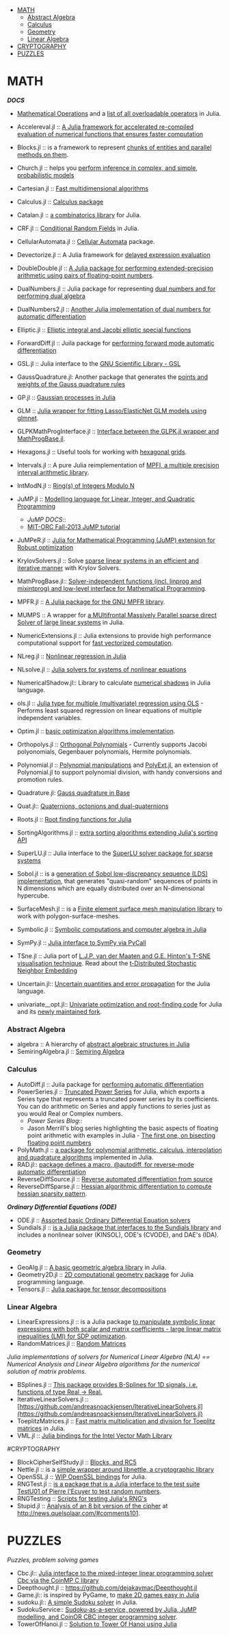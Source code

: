 * [MATH ](#math)
   * [Abstract Algebra](#abstract-algebra)
   * [Calculus](#calculus)
   * [Geometry](#geometry)
   * [Linear Algebra](#linear-algebra)
* [CRYPTOGRAPHY](#cryptography)
* [PUZZLES](#puzzles)


# MATH 
**_DOCS_**
* [Mathematical Operations](http://docs.julialang.org/en/release-0.2/manual/mathematical-operations/) and a [list of all overloadable operators](https://github.com/JuliaLang/julia/blob/master/src/julia-parser.scm#L1-L19) in Julia.

* Accelereval.jl :: [A Julia framework for accelerated re-compiled evaluation of numerical functions that ensures faster computation](https://github.com/lindahua/Accelereval.jl)
* Blocks.jl :: is a framework to represent [chunks of entities and parallel methods on them](https://github.com/tanmaykm/Blocks.jl).
* Church.jl :: helps you [perform inference in complex, and simple, probabilistic models](https://github.com/LaurenceA/Church.jl)
* Cartesian.jl :: [Fast multidimensional algorithms](https://github.com/timholy/Cartesian.jl)
* Calculus.jl :: [Calculus package](https://github.com/johnmyleswhite/Calculus.jl)
* Catalan.jl :: [a combinatorics library](https://github.com/andrioni/Catalan.jl) for Julia.
* CRF.jl :: [Conditional Random Fields](https://github.com/slyrz/CRF.jl) in Julia.
* CellularAutomata.jl :: [Cellular Automata](https://github.com/natj/CellularAutomata.jl) package.
* Devectorize.jl :: A Julia framework for [delayed expression evaluation](https://github.com/lindahua/Devectorize.jl)
* DoubleDouble.jl :: [A Julia package for performing extended-precision arithmetic using pairs of floating-point numbers](https://github.com/simonbyrne/DoubleDouble.jl).
* DualNumbers.jl :: Julia package for representing [dual numbers and for performing dual algebra](https://github.com/scidom/DualNumbers.jl)
* DualNumbers2.jl :: [Another Julia implementation of dual numbers for automatic differentiation](https://github.com/johnmyleswhite/DualNumbers2.jl)
* Elliptic.jl :: [Elliptic integral and Jacobi elliptic special functions](https://github.com/nolta/Elliptic.jl)
* ForwardDiff.jl :: Juila package for [performing forward mode automatic differentiation](https://github.com/scidom/ForwardDiff.jl)
* GSL.jl :: Julia interface to the [GNU Scientific Library - GSL](https://github.com/jiahao/GSL.jl)
* GaussQuadrature.jl: Another package that generates the [points and weights of the Gauss quadrature rules](https://github.com/billmclean/GaussQuadrature.jl)
* GP.jl :: [Gaussian processes in Julia](https://github.com/pschulam/GP.jl)
* GLM :: [Julia wrapper for fitting Lasso/ElasticNet GLM models using glmnet](https://github.com/simonster/Glmnet.jl).
* GLPKMathProgInterface.jl :: [Interface between the GLPK.jl wrapper and MathProgBase.jl](https://github.com/JuliaOpt/GLPKMathProgInterface.jl).
* Hexagons.jl :: Useful tools for working with [hexagonal grids](https://github.com/dcjones/Hexagons.jl).
* Intervals.jl :: A pure Julia reimplementation of [MPFI, a multiple precision interval arithmetic library](https://github.com/andrioni/Intervals.jl).
* IntModN.jl :: [Ring(s) of Integers Modulo N](https://github.com/andrewcooke/IntModN.jl)
* JuMP.jl :: [Modelling language for Linear, Integer, and Quadratic Programming](https://github.com/IainNZ/JuMP.jl) 
  * _JuMP DOCS_::
  * [MIT-ORC Fall-2013 JuMP tutorial](https://github.com/IainNZ/JuMPTutorial)
* JuMPeR.jl :: [Julia for Mathematical Programming (JuMP) extension for Robust optimization](https://github.com/IainNZ/JuMPeR.jl)
* KrylovSolvers.jl :: Solve [sparse linear systems in an efficient and iterative manner](https://github.com/cfbaptista/KrylovSolvers.jl) with  Krylov Solvers.
* MathProgBase.jl:: [Solver-independent functions (incl. linprog and mixintprog) and low-level interface for Mathematical Programming](https://github.com/JuliaOpt/MathProgBase.jl).
* MPFR.jl :: [A Julia package for the GNU MPFR library](https://github.com/andrioni/MPFR.jl).
* MUMPS :: A wrapper for [a MUltifrontal Massively Parallel sparse direct Solver of large linear systems](https://github.com/lruthotto/MUMPS) in Julia.
* NumericExtensions.jl :: Julia extensions to provide high performance computational support for [fast vectorized computation](https://github.com/lindahua/NumericExtensions.jl).
* NLreg.jl :: [Nonlinear regression in Julia](https://github.com/dmbates/NLreg.jl)
* NLsolve.jl :: [Julia solvers for systems of nonlinear equations](https://github.com/EconForge/NLsolve.jl)
* NumericalShadow.jl:: Library to calculate [numerical shadows](https://github.com/pgawron/NumericalShadow.jl) in Julia language.
* ols.jl :: [Julia type for multiple (multivariate) regression using OLS](https://github.com/forio/ols.jl) - Performs least squared regression on linear equations of multiple independent variables.
* Optim.jl :: [basic optimization algorithms implementation](https://github.com/JuliaOpt/Optim.jl).
* Orthopolys.jl :: [Orthogonal Polynomials](https://github.com/daviddelaat/Orthopolys.jl) - Currently supports Jacobi polyonomials, Gegenbauer polynomials, Hermite polynomials.
* Polynomial.jl :: [Polynomial manipulations](https://github.com/vtjnash/Polynomial.jl) and [PolyExt.jl](https://gist.github.com/mathpup/8514578), an extension of Polynomial.jl to support polynomial division, with handy conversions and promotion rules. 
* Quadrature.jl: [Gauss quadrature in Base](https://github.com/kofron/Quadrature.jl)
* Quat.jl:: [Quaternions, octonions and dual-quaternions](https://github.com/forio/Quat.jl)
* Roots.jl :: [Root finding functions for Julia](https://github.com/JuliaLang/Roots.jl)
* SortingAlgorithms.jl :: [extra sorting algorithms extending Julia's sorting API](https://github.com/JuliaLang/SortingAlgorithms.jl)
* SuperLU.jl :: Julia interface to the [SuperLU solver package for sparse systems](https://github.com/dmbates/SuperLU.jl)
* Sobol.jl :: is a [generation of Sobol low-discrepancy sequence (LDS) implementation](https://github.com/stevengj/Sobol.jl), that generates "quasi-random" sequences of points in N dimensions which are equally distributed over an N-dimensional hypercube.
* SurfaceMesh.jl :: is a [Finite element surface mesh manipulation library](https://github.com/michelk/SurfaceMesh.jl) to work with polygon-surface-meshes.
* Symbolic.jl :: [Symbolic computations and computer algebra in Julia](https://github.com/scidom/Symbolic.jl)
* SymPy.jl :: [Julia interface to SymPy via PyCall](https://github.com/jverzani/SymPy.jl)
* TSne.jl :: Julia port of [L.J.P. van der Maaten and G.E. Hinton's T-SNE visualisation technique](https://github.com/lejon/TSne.jl). Read about the [t-Distributed Stochastic Neighbor Embedding](http://homepage.tudelft.nl/19j49/t-SNE.html)
* Uncertain.jl:: [Uncertain quantities and error propagation](https://github.com/rephorm/Uncertain.jl) for the Julia language.
* univariate__opt.jl:: [Univariate optimization and root-finding code](https://github.com/matthewclegg/univariate_opt.jl) for Julia and its [newly maintained fork](https://github.com/EconForge/univariate_opt.jl).



### Abstract Algebra
* algebra :: A hierarchy of [abstract algebraic structures in Julia](https://github.com/alrahimi/algebra/)
* SemiringAlgebra.jl :: [Semiring Algebra](https://github.com/ViralBShah/SemiringAlgebra.jl)

### Calculus
* AutoDiff.jl :: Juila package for [performing automatic differentiation](https://github.com/scidom/AutoDiff.jl)
* PowerSeries.jl :: [Truncated Power Series](https://github.com/jwmerrill/PowerSeries.jl) for Julia, which exports a Series type that represents a truncated power series by its coefficients. You can do arithmetic on Series and apply functions to series just as you would Real or Complex numbers.
   * _Power Series Blog_::
   * Jason Merrill's blog series highlighting the basic aspects of floating point arithmetic with examples in Julia - [The first one, on bisecting floating point numbers](http://squishythinking.com/2014/02/22/bisecting-floats/)
* PolyMath.jl :: [a package for polynomial arithmetic, calculus, interpolation and quadrature algorithms](https://github.com/cfbaptista/PolyMath.jl) implemented in Julia.
* RAD.jl:: [package defines a macro, @autodiff, for reverse-mode automatic differentiation](https://github.com/adamkapor/RAD.jl)
* ReverseDiffSource.jl :: [Reverse automated differentiation from source](https://github.com/fredo-dedup/ReverseDiffSource.jl)
* ReverseDiffSparse.jl :: [Hessian algorithmic differentiation to compute hessian sparsity pattern](https://github.com/mlubin/ReverseDiffSparse.jl).

**_Ordinary Differential Equations (ODE)_**
* ODE.jl :: [Assorted basic Ordinary Differential Equation solvers](https://github.com/JuliaLang/ODE.jl)
* Sundials.jl :: [is a Julia package that interfaces to the Sundials library](https://github.com/JuliaLang/Sundials.jl) and includes a nonlinear solver (KINSOL), ODE's (CVODE), and DAE's (IDA).


### Geometry
* GeoAlg.jl :: [A basic geometric algebra library](https://github.com/andrioni/GeoAlg.jl) in Julia.
* Geometry2D.jl :: [2D computational geometry package](https://github.com/mroughan/Geometry2D.jl) for Julia programming language.
* Tensors.jl :: [Julia package for tensor decompositions](https://github.com/pgawron/Tensors.jl)


### Linear Algebra
* LinearExpressions.jl :: is a Julia package [to manipulate symbolic linear expressions with both scalar and matrix coefficients - large linear matrix inequalities (LMI) for SDP optimization](https://github.com/cdsousa/LinearExpressions.jl).
* RandomMatrices.jl :: [Random Matrices](https://github.com/jiahao/RandomMatrices.jl)

_Julia implementations of solvers for Numerical Linear Algebra (NLA) == Numerical Analysis and Linear Algebra algorithms for the numerical solution of matrix problems._
* BSplines.jl :: [This package provides B-Splines for 1D signals, i.e. functions of type Real -> Real.](https://github.com/gusl/BSplines.jl)
* IterativeLinearSolvers.jl :: [https://github.com/andreasnoackjensen/IterativeLinearSolvers.jl](https://github.com/andreasnoackjensen/IterativeLinearSolvers.jl)
* ToeplitzMatrices.jl :: [Fast matrix multiplication and division for Toeplitz matrices](https://github.com/andreasnoackjensen/ToeplitzMatrices.jl) in Julia.
* VML.jl :: [Julia bindings for the Intel Vector Math Library](https://github.com/simonster/VML.jl)



#CRYPTOGRAPHY
* BlockCipherSelfStudy.jl :: [Blocks, and RC5](https://github.com/andrewcooke/BlockCipherSelfStudy.jl)
* Nettle.jl :: is a [simple wrapper around libnettle, a cryptographic library](https://github.com/staticfloat/Nettle.jl)
* OpenSSL.jl :: [WIP OpenSSL bindings](https://github.com/dirk/OpenSSL.jl) for Julia.
* RNGTest.jl :: [is a package that is a Julia interface to the test suite TestU01 of Pierre l'Ecuyer to test random numbers](https://github.com/andreasnoackjensen/RNGTest.jl).
* RNGTesting :: [Scripts for testing Julia's RNG's](https://github.com/johnmyleswhite/RNGTesting)
* Stupid.jl :: [Analysis of an 8 bit version of the cipher](https://github.com/andrewcooke/Stupid.jl) at http://news.quelsolaar.com/#comments101.


# PUZZLES
*Puzzles, problem solving games*
* Cbc.jl:: [Julia interface to the mixed-integer linear programming solver Cbc via the CoinMP C library](https://github.com/JuliaOpt/Cbc.jl)
* Deepthought.jl :: https://github.com/dejakaymac/Deepthought.jl
* Game.jl:: is inspired by PyGame, to [make 2D games easy in Julia](https://github.com/IainNZ/Game.jl)
* sudoku.jl:: [A simple Sudoku solver](https://github.com/johnmyleswhite/sudoku.jl) in Julia.
* SudokuService:: [Sudoku-as-a-service, powered by Julia, JuMP modelling, and CoinOR CBC integer programming solver](https://github.com/IainNZ/SudokuService).
* TowerOfHanoi.jl :: [Solution to Tower Of Hanoi using Julia](https://github.com/thiruk/TowerOfHanoi.jl)


